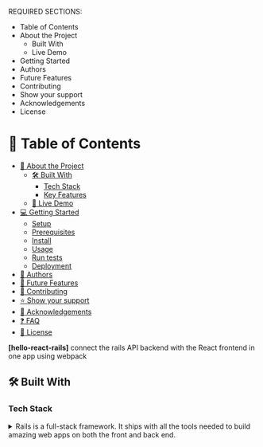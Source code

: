 
REQUIRED SECTIONS:
- Table of Contents
- About the Project
  - Built With
  - Live Demo
- Getting Started
- Authors
- Future Features
- Contributing
- Show your support
- Acknowledgements
- License

# 📗 Table of Contents

- [📖 About the Project](#about-project)
  - [🛠 Built With](#built-with)
    - [Tech Stack](#tech-stack)
    - [Key Features](#key-features)
  - [🚀 Live Demo](#live-demo)
- [💻 Getting Started](#getting-started)
  - [Setup](#setup)
  - [Prerequisites](#prerequisites)
  - [Install](#install)
  - [Usage](#usage)
  - [Run tests](#run-tests)
  - [Deployment](#triangular_flag_on_post-deployment)
- [👥 Authors](#authors)
- [🔭 Future Features](#future-features)
- [🤝 Contributing](#contributing)
- [⭐️ Show your support](#support)
- [🙏 Acknowledgements](#acknowledgements)
- [❓ FAQ](#faq)
- [📝 License](#license)


**[hello-react-rails]** connect the rails API backend with the React frontend in one app using webpack

## 🛠 Built With <a name="built-with"></a>

### Tech Stack <a name="tech-stack"></a>

<details>
  <summary>Rails is a full-stack framework. It ships with all the tools needed to build amazing web apps on both the front and back end.</summary>
  <ul>
    <li><a href="https://rubyonrails.org/">Rails</a></li>

<details>
  <summary>Rails is a full-stack framework. It ships with all the tools needed to build amazing web apps on both the front and back end.</summary>
  <ul>
    <li><a href="https://rubyonrails.org/">RubyOnRails</a></li>
  </ul>
</details>

<details>
  <summary>React is a declarative, efficient, and flexible JavaScript library for building user interfaces or UI components. It lets you compose complex UIs
from small and isolated pieces of code called “components”.</summary>
  <ul>
    <li><a href="https://react.dev/">ReactJs</a></li>
  </ul>
</details>
    <details>
  <summary>RA Predictable State Container for JS Apps.</summary>
  <ul>
    <li><a href="https://redux.js.org/">Redux</a></li>
  </ul>
</details>

<details>
<summary>PostgreSQL is a powerful, open source object-relational database system with over 35 years of active development that has earned it a strong reputation for reliability, feature robustness, and performance.</summary>
<summary>The World's Most Advanced Open Source Relational Database</summary>
  <ul>
    <li><a href="https://www.postgresql.org/">PostgreSQL</a></li>
  </ul>
</details>

### Key Features <a name="key-features"></a>

- **[Display greeting messages from an API]**


<p align="right">(<a href="#readme-top">back to top</a>)</p>

## 🚀 Live Demo <a name="live-demo"></a>


- No live demo now

##  Project presentation <a name="live-demo"></a>

- No video presentation yet


## 💻 Getting Started <a name="getting-started"></a>


To get a local copy up and running, follow these steps.

### Prerequisites

In order to run this project you need:

```sh
 gem install rails
```
Ruby, rails and postgresql installed
### Setup

Clone this repository to your desired folder:

```sh
  git clone git@github.com:Piercel2022/hello-rails-react.git
  cd hello-rails-react
```
### Install

Install this project with:

```sh
  bundle install
```
### Usage

To run the project, execute the following command:

```sh
  rails server
```

<p align="right">(<a href="#readme-top">back to top</a>)</p>


## 👥 Author <a name="author"></a>



👤 **Pierre Celestin Moussa**

- GitHub:[@Piercel2022](https://github.com/Piercel2022)
- Twitter:[@pier_celestin](https://twitter.com/pier_celestin)
- LinkedIn: [@pierrecelestinmax](https://linkedin.com/in/pierrecelestinmax)

<p align="right">(<a href="#readme-top">back to top</a>)</p>


## 🤝 Contributing <a name="contributing"></a>

Contributions, issues, and feature requests are welcome!

Feel free to check the [issues page](../../issues/).
<p align="right">(<a href="#readme-top">back to top</a>)</p>

## ⭐️ Show your support <a name="support"></a>


If you like this project...

<p align="right">(<a href="#readme-top">back to top</a>)</p>

## 🙏 Acknowledgments <a name="acknowledgements"></a>


I would like to thank Microverse


## 📝 License <a name="license"></a>

This project is [MIT](./LICENSE) licensed.
